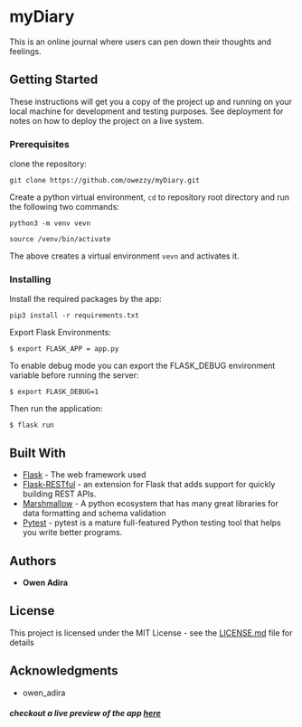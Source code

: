 # myDiary

This is an online journal where users can pen down their thoughts and feelings.


## Getting Started

These instructions will get you a copy of the project up and running on your local machine for development and testing purposes. See deployment for notes on how to deploy the project on a live system.

### Prerequisites
clone the repository:  
    
    git clone https://github.com/owezzy/myDiary.git

Create a python virtual environment, `cd` to repository root directory and run the following two commands:
 ```
python3 -m venv vevn

source /venv/bin/activate
```
The above creates a virtual environment `vevn` and activates it.

### Installing

Install the required packages by the app:

```
pip3 install -r requirements.txt
```

Export Flask Environments:

```
$ export FLASK_APP = app.py
```
To enable debug mode you can export the FLASK_DEBUG environment variable before running the server:

```$ export FLASK_DEBUG=1```




Then run the application:

```$ flask run```


## Built With

* [Flask](http://flask.pocoo.org/docs/0.12/quickstart/) - The web framework used
* [Flask-RESTful](https://flask-restful.readthedocs.io/en/latest/) -  an extension for Flask that adds support for quickly building REST APIs.
* [Marshmallow](https://marshmallow.readthedocs.io/en/3.0/) - A python ecosystem that has many great libraries for data formatting and schema validation
* [Pytest]() - pytest is a mature full-featured Python testing tool that helps you write better programs.
## Authors

* **Owen Adira** 
## License

This project is licensed under the MIT License - see the [LICENSE.md](LICENSE.md) file for details

## Acknowledgments

* owen_adira

##### checkout a live preview of the app [here](https://owezzy.github.io/myDiary/)
